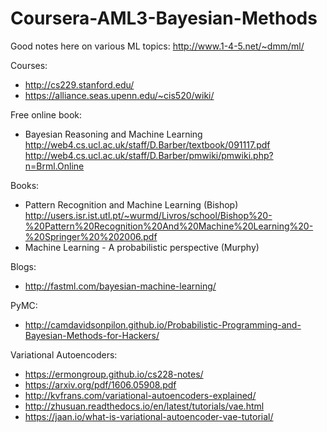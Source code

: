 # Coursera-AML3-Bayesian-Methods

Good notes here on various ML topics: http://www.1-4-5.net/~dmm/ml/  

Courses:  
* http://cs229.stanford.edu/  
* https://alliance.seas.upenn.edu/~cis520/wiki/  

Free online book:
* Bayesian Reasoning and Machine Learning http://web4.cs.ucl.ac.uk/staff/D.Barber/textbook/091117.pdf  
  http://web4.cs.ucl.ac.uk/staff/D.Barber/pmwiki/pmwiki.php?n=Brml.Online  

Books:  

* Pattern Recognition and Machine Learning (Bishop) 
http://users.isr.ist.utl.pt/~wurmd/Livros/school/Bishop%20-%20Pattern%20Recognition%20And%20Machine%20Learning%20-%20Springer%20%202006.pdf
* Machine Learning - A probabilistic perspective (Murphy)

Blogs:  
* http://fastml.com/bayesian-machine-learning/  

PyMC:  
* http://camdavidsonpilon.github.io/Probabilistic-Programming-and-Bayesian-Methods-for-Hackers/  

Variational Autoencoders:    
* https://ermongroup.github.io/cs228-notes/  
* https://arxiv.org/pdf/1606.05908.pdf  
* http://kvfrans.com/variational-autoencoders-explained/  
* http://zhusuan.readthedocs.io/en/latest/tutorials/vae.html  
* https://jaan.io/what-is-variational-autoencoder-vae-tutorial/  

